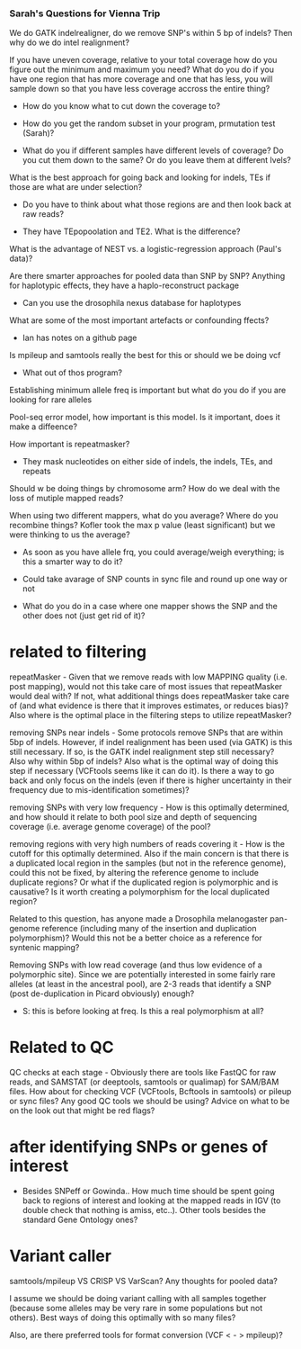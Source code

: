 ### Sarah's Questions for Vienna Trip

We do GATK indelrealigner, do we remove SNP's within 5 bp of indels? Then why do we do intel realignment?

If you have uneven coverage, relative to your total coverage how do you figure out the minimum and maximum you need? What do you do if you have one region that has more coverage and one that has less, you will sample down so that you have less coverage accross the entire thing? 
 
 - How do you know what to cut down the coverage to?
 
 - How do you get the random subset in your program, prmutation test (Sarah)?
 
 - What do you if different samples have different levels of coverage? Do you cut them down to the same? Or do you leave them at different lvels?
  
What is the best approach for going back and looking for indels, TEs if those are what are under selection?
 - Do you have to think about what those regions are and then look back at raw reads?
  
 - They have TEpopoolation and TE2. What is the difference?

  
What is the advantage of NEST vs. a logistic-regression approach (Paul's data)?

Are there smarter approaches for pooled data than SNP by SNP? Anything for haplotypic effects, they have a haplo-reconstruct package
  
 - Can you use the drosophila nexus database for haplotypes
  
What are some of the most important artefacts or confounding ffects?
 
 - Ian has notes on a github page
  
Is mpileup and samtools really the best for this or should we be doing vcf
 
 - What out of thos program?
  
Establishing minimum allele freq is important but what do you do if you are looking for rare alleles

Pool-seq error model, how important is this model. Is it important, does it make a diffeence?

How important is repeatmasker?
 
 - They mask nucleotides on either side of indels, the indels, TEs, and repeats
  
Should w be doing things by chromosome arm? How do we deal with the loss of mutiple mapped reads?

When using two different mappers, what do you average? Where do you recombine things? Kofler took the max p value (least significant) but we were thinking to us the average?
 
 - As soon as you have allele frq, you could average/weigh everything; is this a smarter way to do it?
 
 - Could take avarage of SNP counts in sync file and round up one way or not
 
 - What do you do in a case where one mapper shows the SNP and the other does not (just get rid of it)?
  

# related to filtering
  repeatMasker - Given that we remove reads with low MAPPING quality (i.e. post mapping), would not this take care of most issues that repeatMasker would deal with? If not, what additional things does repeatMasker take care of (and what evidence is there that it improves estimates, or reduces bias)? Also where is the optimal place in the filtering steps to utilize repeatMasker?

removing SNPs near indels - Some protocols remove SNPs that are within 5bp of indels. However, if indel realignment has been used (via GATK) is this still necessary. If so, is the GATK indel realignment step still necessary? Also why within 5bp of indels? Also what is the optimal way of doing this step if necessary (VCFtools seems like it can do it). Is there a way to go back and only focus on the indels (even if there is higher uncertainty in their frequency due to mis-identification sometimes)?

removing SNPs with very low frequency - How is this optimally determined, and how should it relate to both pool size and depth of sequencing coverage (i.e. average genome coverage) of the pool?

removing regions with very high numbers of reads covering it - How is the cutoff for this optimally determined. Also if the main concern is that there is a duplicated local region in the samples (but not in the reference genome), could this not be fixed, by altering the reference genome to include duplicate regions? Or what if the duplicated region is polymorphic and is causative? Is it worth creating a polymorphism for the local duplicated region?

Related to this question, has anyone made a Drosophila melanogaster pan-genome reference (including many of the insertion and duplication polymorphism)? Would this not be a better choice as a reference for syntenic mapping?

Removing SNPs with low read coverage (and thus low evidence of a polymorphic site). Since we are potentially interested in some fairly rare alleles (at least in the ancestral pool), are 2-3 reads that identify a SNP (post de-duplication in Picard obviously) enough? 
 - S: this is before looking at freq. Is this a real polymorphism at all?

# Related to QC

QC checks at each stage - Obviously there are tools like FastQC for raw reads, and SAMSTAT (or deeptools, samtools or qualimap) for SAM/BAM files. How about for checking VCF (VCFtools, Bcftools in samtools) or pileup or sync files? Any good QC tools we should be using? Advice on what to be on the look out that might be red flags?

# after identifying SNPs or genes of interest
- Besides SNPeff or Gowinda.. How much time should be spent going back to regions of interest and looking at the mapped reads in IGV (to double check that nothing is amiss, etc..). Other tools besides the standard Gene Ontology ones?


# Variant caller

samtools/mpileup VS CRISP VS VarScan? Any thoughts for pooled data?

I assume we should be doing variant calling with all samples together (because some alleles may be very rare in some populations but not others). Best ways of doing this optimally with so many files?

Also, are there preferred tools for format conversion (VCF < - > mpileup)?
